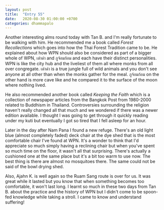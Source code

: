 ```yaml
---
layout: post
title:  "Entry 55"
date:   2020-08-30 01:00:00 +0700
categories: dhammapalo
---
```

Another interesting alms round today with Tan B. and I'm really fortunate to be walking with him. He recommended me a book called _Forest Recollections_ which goes into how the Thai Forest Tradition came to be. He explained about how WPN should also be considered as part of a bigger whole of WPN, เต่าดำ and ภูจ้อมก้อม and each have their distinct personalities. WPN is like the city hub and the liveliest of them all where monks from all over congregate. เต่าดำ is a true jungle full of wild animals and you don't see anyone at all other than when the monks gather for the meal. ภูจ้อมก้อม on the other hand is more cave like and he compared it to the surface of the moon where nothing lived.

He also recommended another book called _Keeping the Faith_ which is a collection of newspaper articles from the Bangkok Post from 1980-2000 related to Buddhism in Thailand. Controversies surrounding the religion haven't really changed all that much and we wondered if there was a newer edition available. I thought I was going to get through it quickly reading under my kuti but eventually I got so tired that I fell asleep for an hour.

Later in the day after Nam Pana I found a new refuge. There's an old light blue (almost completely faded) deck chair at the dye shed that is the most comfortable chair I've found at WPN. It's a wonder to think that I'd appreciate so much simply having a reclining chair but when you've spent so much time on the floor, it wasn't all that surprising. There's actually a cushioned one at the same place but it's a bit too warm to use now. The best thing is there are almost no mosquitoes there. The same could not be said of the bowl drying shed.

Also, Ajahn K. is well again so the Ruam Sang route is over for us. It was great while it lasted but you know that when something becomes too comfortable, it won't last long. I learnt so much in these two days from Tan B. about the practice and the history of WPN but I didn't come to be spoon-fed knowledge while taking a stroll. I came to know and understand suffering!